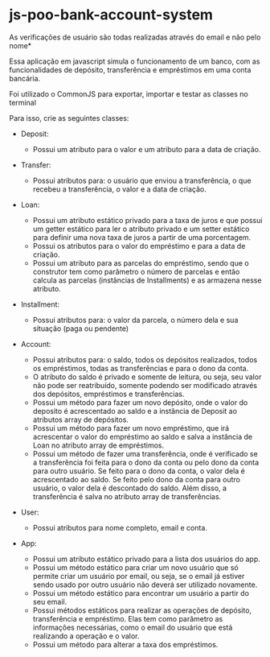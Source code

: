 # js-poo-bank-account-system

As verificações de usuário são todas realizadas através do email  e não pelo nome*

Essa aplicação em javascript simula o funcionamento de um banco, com as funcionalidades de depósito, transferência e empréstimos em uma conta bancária. 

Foi utilizado o CommonJS para exportar, importar e testar as classes no terminal

Para isso, crie as seguintes classes:

- Deposit:
    - Possui um atributo para o valor e um atributo para a data de criação.

- Transfer:
    - Possui atributos para: o usuário que enviou a transferência, o que recebeu a transferência, o valor e a data de criação.

- Loan:
    - Possui um atributo estático privado para a taxa de juros e que possui um getter estático para ler o atributo privado e um setter estático para definir uma nova taxa de juros a partir de uma porcentagem.
    - Possui os atributos para o valor do empréstimo e para a data de criação.
    - Possui um atributo para as parcelas do empréstimo, sendo que o construtor tem como parâmetro o número de parcelas e então calcula as parcelas (instâncias de Installments) e as armazena nesse atributo.

- Installment:
    - Possui atributos para: o valor da parcela, o número dela e sua situação (paga ou pendente)

- Account:
    - Possui atributos para: o saldo, todos os depósitos realizados, todos os empréstimos, todas as transferências e para o dono da conta.
    - O atributo do saldo é privado e somente de leitura, ou seja, seu valor não pode ser reatribuído, somente podendo ser modificado através dos depósitos, empréstimos e transferências.
    - Possui um método para fazer um novo depósito, onde o valor do deposito é acrescentado ao saldo e a instância de Deposit ao atributos array de depósitos.
    - Possui um método para fazer um novo empréstimo, que irá acrescentar o valor do empréstimo ao saldo e salva a instância de Loan no atributo array de empréstimos.
    - Possui um método de fazer uma transferência, onde é verificado se a transferência foi feita para o dono da conta ou pelo dono da conta para outro usuário. Se feito para o dono da conta, o valor dela é acrescentado ao saldo. Se feito pelo dono da conta para outro usuário, o valor dela é descontado do saldo. Além disso, a transferência é salva no atributo array de transferências.

- User:
    - Possui atributos para nome completo, email e conta.

- App:
    - Possui um atributo estático privado para a lista dos usuários do app.
    - Possui um método estático para criar um novo usuário que só permite criar um usuário por email, ou seja, se o email já estiver sendo usado por outro usuário não deverá ser utilizado novamente.
    - Possui um método estático para encontrar um usuário a partir do seu email.
    - Possui métodos estáticos para realizar as operações de depósito, transferência e empréstimo. Elas tem como parâmetro as informações necessárias, como o email do usuário que está realizando a operação e o valor.
    - Possui um método para alterar a taxa dos empréstimos.